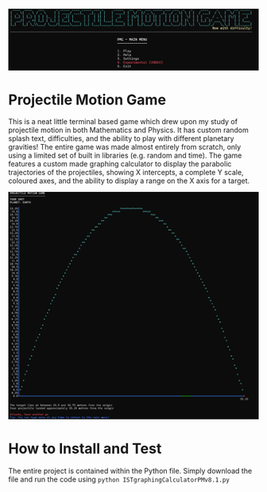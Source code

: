 ![Game menu screen](assets/home.png)

# Projectile Motion Game
This is a neat little terminal based game which drew upon my study of projectile motion in both Mathematics and Physics. It has custom random splash text, difficulties, and the ability to play with different planetary gravities!
The entire game was made almost entirely from scratch, only using a limited set of built in libraries (e.g. random and time).
The game features a custom made graphing calculator to display the parabolic trajectories of the projectiles, showing X intercepts, a complete Y scale, coloured axes, and the ability to display a range on the X axis for a target.

![Graphing calculator example](assets/graph.png)

# How to Install and Test
The entire project is contained within the Python file. Simply download the file and run the code using ```python ISTgraphingCalculatorPMv8.1.py```
